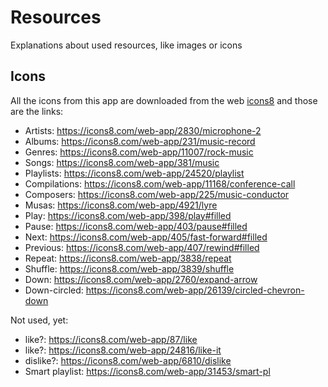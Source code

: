 # Resources
Explanations about used resources, like images or icons

## Icons
All the icons from this app are downloaded from the web [icons8](https://icons8.com/) and those are the links:
 * Artists: https://icons8.com/web-app/2830/microphone-2
 * Albums: https://icons8.com/web-app/231/music-record
 * Genres: https://icons8.com/web-app/11007/rock-music
 * Songs: https://icons8.com/web-app/381/music
 * Playlists: https://icons8.com/web-app/24520/playlist
 * Compilations: https://icons8.com/web-app/11168/conference-call
 * Composers: https://icons8.com/web-app/225/music-conductor
 * Musas: https://icons8.com/web-app/4921/lyre
 * Play: https://icons8.com/web-app/398/play#filled
 * Pause: https://icons8.com/web-app/403/pause#filled
 * Next: https://icons8.com/web-app/405/fast-forward#filled
 * Previous: https://icons8.com/web-app/407/rewind#filled
 * Repeat: https://icons8.com/web-app/3838/repeat
 * Shuffle: https://icons8.com/web-app/3839/shuffle
 * Down: https://icons8.com/web-app/2760/expand-arrow
 * Down-circled: https://icons8.com/web-app/26139/circled-chevron-down


Not used, yet:
 * like?: https://icons8.com/web-app/87/like
 * like?: https://icons8.com/web-app/24816/like-it
 * dislike?: https://icons8.com/web-app/6810/dislike
 * Smart playlist: https://icons8.com/web-app/31453/smart-pl
